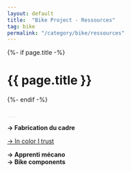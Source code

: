 ```yaml
---
layout: default
title:  "Bike Project - Ressources"
tag: bike
permalink: "/category/bike/ressources"
---
```


<div>
    {%- if page.title -%}
        <h1>{{ page.title }}</h1>
    {%- endif -%}
</div>
<br>
<a style='color:#e6e6e6;'>___</a>
<br>

**→ Fabrication du cadre**<br>

<a href="/category/bike/ressources/painting">→ In color I trust</a><br>

**→ Apprenti mécano**<br>
**→ Bike components**<br>
